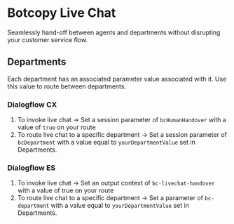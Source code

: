 # Botcopy Live Chat

Seamlessly hand-off between agents and departments without disrupting your customer service flow. 

## Departments
Each department has an associated parameter value associated with it. Use this value to route between departments.

### Dialogflow CX 

1. To invoke live chat -> Set a session parameter of `bcHumanHandover` with a value of `true` on your route
2. To route live chat to a specific department ->  Set a session parameter of `bcDepartment` with a value equal to `yourDepartmentValue` set in Departments.


### Dialogflow ES

1. To invoke live chat -> Set an output context of `bc-livechat-handover` with a value of true on your route
2. To route live chat to a specific department ->  Set a parameter of `bc-department` with a value equal to `yourDepartmentValue` set in Departments.
